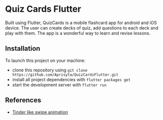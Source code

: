 # Quiz Cards Flutter

Built using Flutter, QuizCards is a mobile flashcard app for android and iOS device. The user can create decks of quiz, add questions to each deck and play with them. The app is a wonderful way to learn and revise lessons.

## Installation

To launch this project on your machine:

* clone this repository using `git clone https://github.com/Aprisyta/QuizCardsFlutter.git`
* install all project dependencies with `flutter packages get`
* start the development server with `flutter run`

## References

- [Tinder like swipe animation](https://www.youtube.com/watch?v=NMHhzd5ewP4)